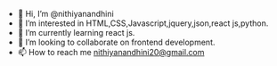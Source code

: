 - 👋 Hi, I’m @nithiyanandhini
- 👀 I’m interested in HTML,CSS,Javascript,jquery,json,react js,python.
- 🌱 I’m currently learning react js.
- 💞️ I’m looking to collaborate on frontend development.
- 📫 How to reach me nithiyanandhini20@gmail.com

<!---
nithiyanandhini/nithiyanandhini is a ✨ special ✨ repository because its `README.md` (this file) appears on your GitHub profile.
You can click the Preview link to take a look at your changes.
--->
